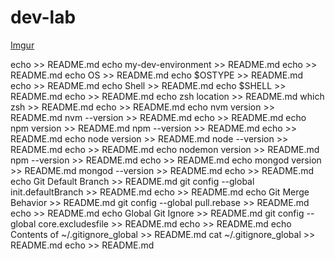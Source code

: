 # dev-lab
[Imgur](https://imgur.com/N32fWb8)


echo >> README.md
echo my-dev-environment >> README.md
echo >> README.md
echo OS >> README.md
echo $OSTYPE >> README.md
echo >> README.md
echo Shell >> README.md
echo $SHELL >> README.md
echo >> README.md
echo zsh location >> README.md
which zsh >> README.md
echo >> README.md
echo nvm version >> README.md
nvm --version >> README.md
echo >> README.md
echo npm version >> README.md
npm --version >> README.md
echo >> README.md
echo node version >> README.md
node --version >> README.md
echo >> README.md
echo nodemon version >> README.md
npm --version >> README.md
echo >> README.md
echo mongod version >> README.md
mongod --version >> README.md
echo >> README.md
echo Git Default Branch >> README.md
git config --global init.defaultBranch >> README.md
echo >> README.md
echo Git Merge Behavior >> README.md
git config --global pull.rebase >> README.md
echo >> README.md
echo Global Git Ignore >> README.md
git config --global core.excludesfile >> README.md
echo >> README.md
echo Contents of ~/.gitignore_global >> README.md
cat ~/.gitignore_global >> README.md
echo >> README.md
